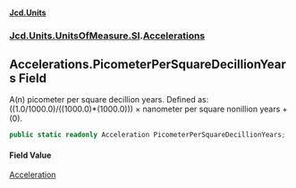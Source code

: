 #### [Jcd.Units](index.md 'index')
### [Jcd.Units.UnitsOfMeasure.SI](Jcd.Units.UnitsOfMeasure.SI.md 'Jcd.Units.UnitsOfMeasure.SI').[Accelerations](Accelerations.md 'Jcd.Units.UnitsOfMeasure.SI.Accelerations')

## Accelerations.PicometerPerSquareDecillionYears Field

A(n) picometer per square decillion years. Defined as: ((1.0/1000.0)/((1000.0)*(1000.0))) × nanometer per square nonillion years + (0).

```csharp
public static readonly Acceleration PicometerPerSquareDecillionYears;
```

#### Field Value
[Acceleration](Acceleration.md 'Jcd.Units.UnitTypes.Acceleration')
